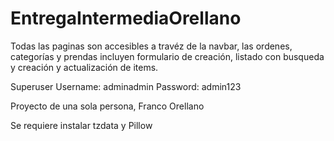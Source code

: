 # EntregaIntermediaOrellano
Todas las paginas son accesibles a travéz de la navbar, las ordenes, categorías y prendas incluyen formulario de creación, listado con busqueda y creación y actualización de items.

Superuser
Username: adminadmin
Password: admin123

Proyecto de una sola persona, Franco Orellano

Se requiere instalar tzdata y Pillow
